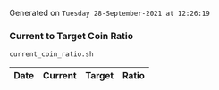 Generated on `Tuesday 28-September-2021 at 12:26:19`

### Current to Target Coin Ratio
`current_coin_ratio.sh`

Date|Current|Target|Ratio
---|---|---|---
